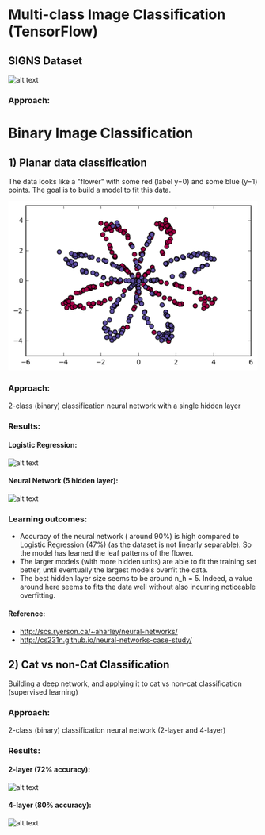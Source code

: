 # Multi-class Image Classification (TensorFlow)
## SIGNS Dataset

![alt text](https://github.com/MerEsf/Neural_Networks_Deep_Learning/blob/master/Photos/hands.png)

### Approach:


# Binary Image Classification
## 1) Planar data classification
The data looks like a "flower" with some red (label y=0) and some blue (y=1) points. The goal is to build a model to fit this data.


![alt text](https://github.com/MerEsf/Neural-Networks-and-Deep-Learning-Coursera-Course/blob/master/Photos/Planar.png)


### Approach:
2-class (binary) classification neural network with a single hidden layer
### Results:
#### Logistic Regression:
![alt text](https://github.com/MerEsf/Neural_Networks_Deep_Learning/blob/master/Photos/Logist%20Palanr.png)

#### Neural Network (5 hidden layer):
![alt text](https://github.com/MerEsf/Neural_Networks_Deep_Learning/blob/master/Photos/result%20planar%205.png)

### Learning outcomes:
-	Accuracy of the neural network ( around 90%) is high compared to Logistic Regression (47%) (as the dataset is not linearly separable). So the model has learned the leaf patterns of the flower.
- The larger models (with more hidden units) are able to fit the training set better, until eventually the largest models overfit the data. 
- The best hidden layer size seems to be around n_h = 5. Indeed, a value around here seems to  fits the data well without also incurring noticeable overfitting.
#### Reference:
- http://scs.ryerson.ca/~aharley/neural-networks/
- http://cs231n.github.io/neural-networks-case-study/


## 2) Cat vs non-Cat Classification
Building a deep network, and applying it to cat vs non-cat classification (supervised learning)
### Approach:
2-class (binary) classification neural network (2-layer and 4-layer)
### Results:
#### 2-layer (72% accuracy):
![alt text](https://github.com/MerEsf/Neural_Networks_Deep_Learning/blob/master/Photos/2%20layer.png)
#### 4-layer (80% accuracy):
![alt text](https://github.com/MerEsf/Neural_Networks_Deep_Learning/blob/master/Photos/4%20layer.png)
